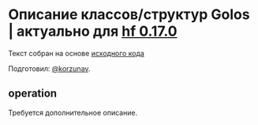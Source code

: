# Описание классов/структур Golos | актуально для [hf 0.17.0](https://github.com/GolosChain/golos/releases/tag/v0.17.0)
Текст собран на основе [исходного кода](https://github.com/GolosChain/golos/tree/master/libraries/fc/vendor/boost_1.51/include/boost/process/detail/status_impl.hpp)

Подготовил: [@korzunav](https://golos.io/@korzunav).

## operation


Требуется дополнительное описание.
